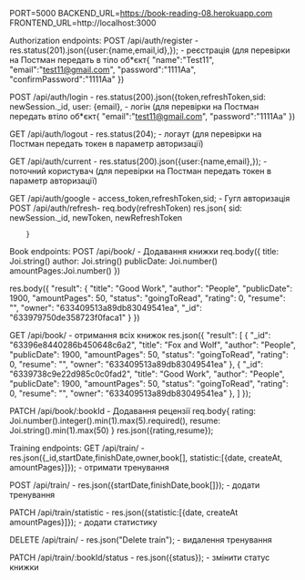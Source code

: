 PORT=5000
BACKEND_URL=https://book-reading-08.herokuapp.com
FRONTEND_URL=http://localhost:3000

Authorization endpoints: 
POST /api/auth/register - res.status(201).json({user:{name,email,id},}); - реєстрація 
(для перевірки на Постман передать в тіло об*єкт{
    "name":"Test11",
    "email":"test11@gmail.com",
    "password":"1111Aa",
    "confirmPassword":"1111Aa"
})

POST /api/auth/login -  res.status(200).json({token,refreshToken,sid: newSession._id,
user: {email}, - логін (для перевірки на Постман передать втіло об*єкт{
    "email":"test11@gmail.com",
    "password":"1111Aa"
})

GET /api/auth/logout - res.status(204); - логаут (для перевірки на Постман передать токен в параметр авторизації)

GET /api/auth/current - res.status(200).json({user:{name,email},}); - поточний користувач (для перевірки на Постман передать токен в параметр авторизації)

GET /api/auth/google - access_token,refreshToken,sid; - Гугл авторизація
POST /api/auth/refresh-
req.body(refreshToken)
res.json{
sid: newSession.\_id,
newToken,
newRefreshToken

        }

Book endpoints:
POST /api/book/ - Додавання книжки
req.body({
title: Joi.string()
author: Joi.string()
publicDate: Joi.number()
amountPages:Joi.number()
})

res.body({
"result": {
"title": "Good Work",
"author": "People",
"publicDate": 1900,
"amountPages": 50,
"status": "goingToRead",
"rating": 0,
"resume": "",
"owner": "633409513a89db83049541ea",
"\_id": "633979750de358723f0faca1"
}
})

GET /api/book/ - отримання всіх книжок
res.json({
"result": [
{
"\_id": "63396e8440286b450648c6a2",
"title": "Fox and Wolf",
"author": "People",
"publicDate": 1900,
"amountPages": 50,
"status": "goingToRead",
"rating": 0,
"resume": "",
"owner": "633409513a89db83049541ea"
},
{
"\_id": "6339738c9e22d985c0c0fad2",
"title": "Good Work",
"author": "People",
"publicDate": 1900,
"amountPages": 50,
"status": "goingToRead",
"rating": 0,
"resume": "",
"owner": "633409513a89db83049541ea"
},
]
});

PATCH /api/book/:bookId - Додавання рецензії
req.body{
rating: Joi.number().integer().min(1).max(5).required(),
resume: Joi.string().min(1).max(50)
}
res.json({rating,resume});

Training endpoints:
GET /api/train/ - res.json({\_id,startDate,finishDate,owner,book[],
statistic:[{date, createAt, amountPages}]}); - отримати тренування

POST /api/train/ - res.json({startDate,finishDate,book[]}); - додати тренування

PATCH /api/train/statistic - res.json({statistic:[{date, createAt amountPages}]}); - додати статистику

DELETE /api/train/ - res.json("Delete train"); - видалення тренування

PATCH /api/train/:bookId/status - res.json({status}); - змінити статус книжки
